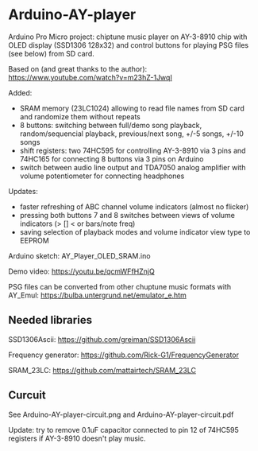 # Arduino-AY-player

Arduino Pro Micro project: chiptune music player on AY-3-8910 chip with OLED display (SSD1306 128x32) and control buttons for playing PSG files (see below) from SD card.

Based on (and great thanks to the author):
https://www.youtube.com/watch?v=m23hZ-1JwqI

Added:

- SRAM memory (23LC1024) allowing to read file names from SD card and randomize them without repeats
- 8 buttons: switching between full/demo song playback, random/sequencial playback, previous/next song, +/-5 songs, +/-10 songs
- shift registers: two 74HC595 for controlling AY-3-8910 via 3 pins and 74HC165 for connecting 8 buttons via 3 pins on Arduino
- switch between audio line output and TDA7050 analog amplifier with volume potentiometer for connecting headphones

Updates:

- faster refreshing of ABC channel volume indicators (almost no flicker) 
- pressing both buttons 7 and 8 switches between views of volume indicators (> [] < or bars/note freq)
- saving selection of playback modes and volume indicator view type to EEPROM

Arduino sketch: AY\_Player\_OLED\_SRAM.ino

Demo video:
https://youtu.be/qcmWFfHZnjQ

PSG files can be converted from other chuptune music formats with AY_Emul: https://bulba.untergrund.net/emulator_e.htm

## Needed libraries

SSD1306Ascii:
https://github.com/greiman/SSD1306Ascii

Frequency generator:
https://github.com/Rick-G1/FrequencyGenerator

SRAM\_23LC:
https://github.com/mattairtech/SRAM_23LC

## Curcuit
See Arduino-AY-player-circuit.png and Arduino-AY-player-circuit.pdf

Update: try to remove 0.1uF capacitor connected to pin 12 of 74HC595 registers if AY-3-8910 doesn't play music.
